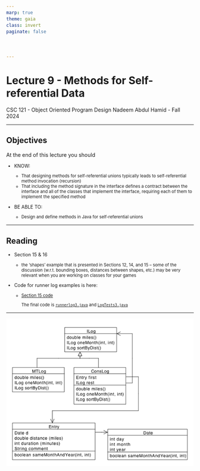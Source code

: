 ```yaml
---
marp: true
theme: gaia
class: invert
paginate: false



---
```

# Lecture 9 - Methods for Self-referential Data
CSC 121 - Object Oriented Program Design
Nadeem Abdul Hamid - Fall 2024

<!-- paginate: skip -->
<!-- _class: lead -->



---
## Objectives
<style scoped>ul  { font-size: 90%; }</style>

At the end of this lecture you should
- KNOW:
    - That designing methods for self-referential unions typically leads to self-referential method invocation (recursion)
    - That including the method signature in the interface defines a contract between the interface and all of the classes that implement the interface, requiring each of them to implement the specified method


- BE ABLE TO:
    - Design and define methods in Java for self-referential unions



<!-- paginate: true -->
<!-- footer: Lecture 9 - Methods for Self-referential Data -->



---
## Reading

- Section 15 & 16
    - the ‘shapes’ example that is presented in Sections 12, 14, and 15 – some of the discussion (w.r.t. bounding boxes, distances between shapes, etc.) may be very relevant when you are working on classes for your games

- Code for runner log examples is here:

    - [Section 15 code](../htdc-code/section15/)

        The final code is [`runnerlog3.java`](../htdc-code/section15/runnerlog3.java) and [`LogTests3.java`](../htdc-code/section15/LogTests3.java)


---

![runner log diagram](./runner-log-diagram.png)


